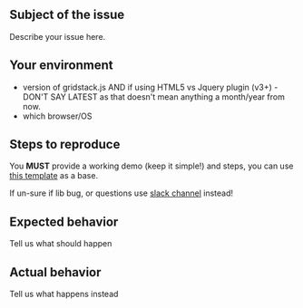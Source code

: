 ## Subject of the issue
Describe your issue here.

## Your environment
* version of gridstack.js AND if using HTML5 vs Jquery plugin (v3+) - DON'T SAY LATEST as that doesn't mean anything a month/year from now.
* which browser/OS

## Steps to reproduce
You **MUST** provide a working demo (keep it simple!) and steps, you can use [this template](https://jsfiddle.net/adumesny/jqhkry7g) as a base.

If un-sure if lib bug, or questions use [slack channel](https://gridstackjs.troolee.com/) instead!

## Expected behavior
Tell us what should happen

## Actual behavior
Tell us what happens instead
